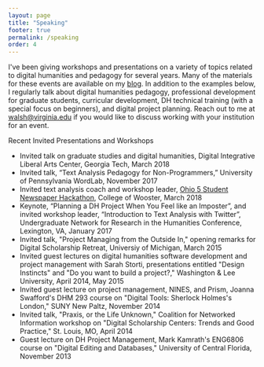 ```yaml
---
layout: page
title: "Speaking"
footer: true
permalink: /speaking
order: 4
---
```


I've been giving workshops and presentations on a variety of topics related to digital humanities and pedagogy for several years. Many of the materials for these events are available on my [blog](/archive). In addition to the examples below, I regularly talk about digital humanities pedagogy, professional development for graduate students, curricular development, DH technical training (with a special focus on beginners), and digital project planning. Reach out to me at walsh@virginia.edu if you would like to discuss working with your institution for an event.

Recent Invited Presentations and Workshops

*	Invited talk on graduate studies and digital humanities, Digital Integrative Liberal Arts Center, Georgia Tech, March 2018
*	Invited talk, “Text Analysis Pedagogy for Non-Programmers,” University of Pennsylvania WordLab, November 2017
* Invited text analysis coach and workshop leader, [Ohio 5 Student Newspaper Hackathon](https://hackoh5.ohio5sdfg/), College of Wooster, March 2018
* Keynote, “Planning a DH Project When You Feel like an Imposter”, and invited workshop leader, “Introduction to Text Analysis with Twitter”, Undergraduate Network for Research in the Humanities Conference, Lexington, VA, January 2017
* Invited talk, "Project Managing from the Outside In," opening remarks for Digital Scholarship Retreat, Universiy of Michigan, March 2015
* Invited guest lectures on digital humanities software development and project management with Sarah Storti, presentations entitled "Design Instincts" and "Do you want to build a project?," Washington &amp; Lee University, April 2014, May 2015
* Invited guest lecture on project management, NINES, and Prism, Joanna Swafford's DHM 293 course on "Digital Tools: Sherlock Holmes's London," SUNY New Paltz, November 2014
* Invited talk, "Praxis, or the Life Unknown," Coalition for Networked Information workshop on "Digital Scholarship Centers: Trends and Good Practice," St. Louis, MO, April 2014
* Guest lecture on DH Project Management, Mark Kamrath's ENG6806 course on "Digital Editing and Databases," University of Central Florida, November 2013
